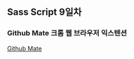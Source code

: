 ## Sass Script 9일차

### Github Mate 크롬 웹 브라우저 익스텐션
[Github Mate](https://chrome.google.com/webstore/detail/github-mate/baggcehellihkglakjnmnhpnjmkbmpkf)